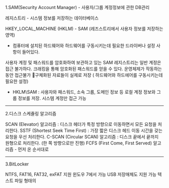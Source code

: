 
1.SAM(Security Account Manager) - 사용자/그룹 계정정보에 관한 DB관리

레지스트리 - 시스템 정보를 저장하는 데이터베이스 

HKEY_LOCAL_MACHINE (HKLM) - SAM (레즈스트리에서 사용자 정보를 저장하는 영역)
- 컴퓨터에 설치된 하드웨어와 하드웨어를 구동시키는데 필요한 드라이버나 설정 사항이 들어있다.

사용자 계정 및 패스워드를 암호화하여 보관하고 있는 SAM 
레지스트리는 일반 계정은 접근 불가하다.
크래킹을 통해 암호화된 패스워드를 얻을 수 있다.
운영체제가 작동하는 동안 접근불가 
구체화된 자료들이 실제로 저장 ( 하드웨어와 하드에어를 구동시키는데 필요한 설정)

- HKLM\SAM : 사용자와 패스워드, 소속 그룹, 도메인 정보 등 로컬 계정 정보와 그룹 정보를 저장. 시스템 계정만 접근 가능
---

2.디스크 스케쥴링 알고리즘

SCAN (Elevator) 알고리즘 : 디스크 헤더가 특정 방향으로 이동하면서 모든 요청을 처리한다.
SSTF (Shortest Seek Time First) : 가장 짧은 디스크 헤드 이동 시간을 갖는 요청을 우선 처리한다.
C-SCAN (Circular SCAN) 알고리즘 : 디스크 끝에서 끝까지 원형으로 처리한다. (한 쪽 방향으로만 진행)
FCFS (First Come, First Served) 알고리즘 - 먼저 온 순서대로 

---

3.BitLocker

NTFS, FAT16, FAT32, exFAT 지원
윈도우 7에서 가능
USB 저장매체도 지원 가능
텍스트 파일 형태의 